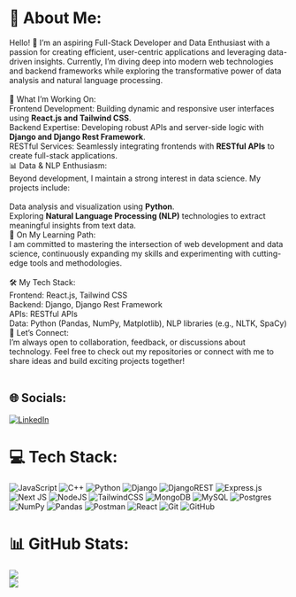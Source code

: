 # 💫 About Me:
Hello! 👋 I’m an aspiring Full-Stack Developer and Data Enthusiast with a passion for creating efficient, user-centric applications and leveraging data-driven insights. Currently, I’m diving deep into modern web technologies and backend frameworks while exploring the transformative power of data analysis and natural language processing.<br><br>🌟 What I’m Working On:<br>Frontend Development: Building dynamic and responsive user interfaces using <b>React.js and Tailwind CSS</b>.<br>Backend Expertise: Developing robust APIs and server-side logic with <b>Django and Django Rest Framework</b>.<br>RESTful Services: Seamlessly integrating frontends with <b>RESTful APIs</b>  to create full-stack applications.<br>📊 Data & NLP Enthusiasm:<br>Beyond development, I maintain a strong interest in data science. My projects include:<br><br>Data analysis and visualization using <b>Python</b>.<br>Exploring <b>Natural Language Processing (NLP)</b> technologies to extract meaningful insights from text data.<br>🌱 On My Learning Path:<br>I am committed to mastering the intersection of web development and data science, continuously expanding my skills and experimenting with cutting-edge tools and methodologies.<br><br>🛠️ My Tech Stack:<br>Frontend: React.js, Tailwind CSS<br>Backend: Django, Django Rest Framework<br>APIs: RESTful APIs<br>Data: Python (Pandas, NumPy, Matplotlib), NLP libraries (e.g., NLTK, SpaCy)<br>🚀 Let’s Connect:<br>I’m always open to collaboration, feedback, or discussions about technology. Feel free to check out my repositories or connect with me to share ideas and build exciting projects together!<br><br>


## 🌐 Socials:
[![LinkedIn](https://img.shields.io/badge/LinkedIn-%230077B5.svg?logo=linkedin&logoColor=white)](https://linkedin.com/in/nikos-zoros) 

# 💻 Tech Stack:
![JavaScript](https://img.shields.io/badge/javascript-%23323330.svg?style=plastic&logo=javascript&logoColor=%23F7DF1E) ![C++](https://img.shields.io/badge/c++-%2300599C.svg?style=plastic&logo=c%2B%2B&logoColor=white) ![Python](https://img.shields.io/badge/python-3670A0?style=plastic&logo=python&logoColor=ffdd54) ![Django](https://img.shields.io/badge/django-%23092E20.svg?style=plastic&logo=django&logoColor=white) ![DjangoREST](https://img.shields.io/badge/DJANGO-REST-ff1709?style=plastic&logo=django&logoColor=white&color=ff1709&labelColor=gray) ![Express.js](https://img.shields.io/badge/express.js-%23404d59.svg?style=plastic&logo=express&logoColor=%2361DAFB) ![Next JS](https://img.shields.io/badge/Next-black?style=plastic&logo=next.js&logoColor=white) ![NodeJS](https://img.shields.io/badge/node.js-6DA55F?style=plastic&logo=node.js&logoColor=white) ![TailwindCSS](https://img.shields.io/badge/tailwindcss-%2338B2AC.svg?style=plastic&logo=tailwind-css&logoColor=white) ![MongoDB](https://img.shields.io/badge/MongoDB-%234ea94b.svg?style=plastic&logo=mongodb&logoColor=white) ![MySQL](https://img.shields.io/badge/mysql-4479A1.svg?style=plastic&logo=mysql&logoColor=white) ![Postgres](https://img.shields.io/badge/postgres-%23316192.svg?style=plastic&logo=postgresql&logoColor=white) ![NumPy](https://img.shields.io/badge/numpy-%23013243.svg?style=plastic&logo=numpy&logoColor=white) ![Pandas](https://img.shields.io/badge/pandas-%23150458.svg?style=plastic&logo=pandas&logoColor=white) ![Postman](https://img.shields.io/badge/Postman-FF6C37?style=plastic&logo=postman&logoColor=white) ![React](https://img.shields.io/badge/react-%2320232a.svg?style=plastic&logo=react&logoColor=%2361DAFB) ![Git](https://img.shields.io/badge/git-%23F05033.svg?style=plastic&logo=git&logoColor=white) ![GitHub](https://img.shields.io/badge/github-%23121011.svg?style=plastic&logo=github&logoColor=white)
# 📊 GitHub Stats:
![](https://github-readme-streak-stats.herokuapp.com/?user=NikosZoros3533&theme=dark&hide_border=false)<br/>
![](https://github-readme-stats.vercel.app/api/top-langs/?username=NikosZoros3533&theme=dark&hide_border=false&include_all_commits=true&count_private=true&layout=compact)

<!-- Proudly created with GPRM ( https://gprm.itsvg.in ) -->
